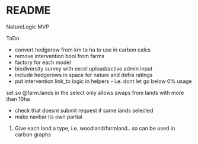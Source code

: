 # README

NatureLogic MVP

ToDo

- convert hedgerow from km to ha to use in carbon calcs
- remove intervention bool from farms
- factory for each model
- biodiversity survey with excel upload/active admin input
- include hedgerows in space for nature and defra ratings
- put intervention link_to logic in helpers - i.e. dont let go below 0% usage

set so @farm.lands in the select only allows swaps from lands with more than 10ha

- check that doesnt submit request if same lands selected
- make navbar its own partial

1. Give each land a type, i.e. woodland/farmland.. so can be used in carbon graphs
